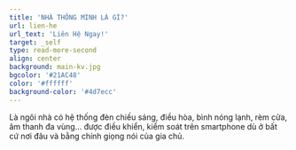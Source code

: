 ```yaml
---
title: 'NHÀ THÔNG MINH LÀ GÌ?'
url: lien-he
url_text: 'Liên Hệ Ngay!'
target: _self
type: read-more-second
align: center
background: main-kv.jpg
bgcolor: '#21AC48'
color: '#ffffff'
background-color: '#4d7ecc'
---
```


<p>L&agrave; ng&ocirc;i nh&agrave; c&oacute; hệ thống đ&egrave;n chiếu s&aacute;ng, điều h&ograve;a, b&igrave;nh n&oacute;ng lạnh, r&egrave;m cửa, &acirc;m thanh đa v&ugrave;ng... được điều khiển, kiểm so&aacute;t tr&ecirc;n smartphone d&ugrave; ở bất cứ nơi đ&acirc;u v&agrave; bằng ch&iacute;nh giọng n&oacute;i của gia chủ.</p>